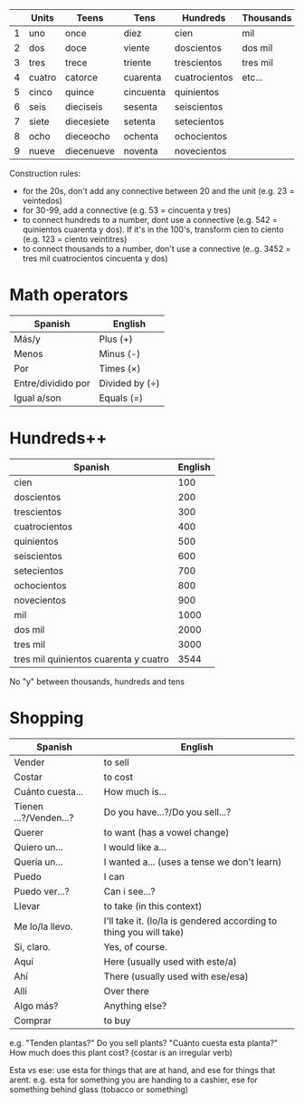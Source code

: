 
|     | Units  | Teens      | Tens      | Hundreds      | Thousands |
| --- | ------ | ---------- | --------- | ------------- | --------- |
| 1   | uno    | once       | diez      | cien          | mil       |
| 2   | dos    | doce       | viente    | doscientos    | dos mil   |
| 3   | tres   | trece      | triente   | trescientos   | tres mil  |
| 4   | cuatro | catorce    | cuarenta  | cuatrocientos | etc...    |
| 5   | cinco  | quince     | cincuenta | quinientos    |           |
| 6   | seis   | dieciseis  | sesenta   | seiscientos   |           |
| 7   | siete  | diecesiete | setenta   | setecientos   |           |
| 8   | ocho   | dieceocho  | ochenta   | ochocientos   |           |
| 9   | nueve  | diecenueve | noventa   | novecientos   |           |
Construction rules:
- for the 20s, don't add any connective between 20 and the unit (e.g. 23 = veintedos)
- for 30-99, add a connective (e.g. 53 = cincuenta y tres)
- to connect hundreds to a number, dont use a connective (e.g. 542 = quinientos cuarenta y dos). If it's in the 100's, transform cien to ciento (e.g. 123 = ciento veintitres)
- to connect thousands to a number, don't use a connective (e..g. 3452 = tres mil cuatrocientos cincuenta y dos)

# Math operators

| Spanish            | English             |
| ------------------ | ------------------- |
| Más/y              | Plus (+)            |
| Menos              | Minus (-)           |
| Por                | Times ($\times$)    |
| Entre/dividido por | Divided by ($\div$) |
| Igual a/son        | Equals (=)          |

# Hundreds++

| Spanish                               | English |
| ------------------------------------- | ------- |
| cien                                  | 100     |
| doscientos                            | 200     |
| trescientos                           | 300     |
| cuatrocientos                         | 400     |
| quinientos                            | 500     |
| seiscientos                           | 600     |
| setecientos                           | 700     |
| ochocientos                           | 800     |
| novecientos                           | 900     |
| mil                                   | 1000    |
| dos mil                               | 2000    |
| tres mil                              | 3000    |
| tres mil quinientos cuarenta y cuatro | 3544    |
No "y" between thousands, hundreds and tens

# Shopping

| Spanish                | English                                                            |
| ---------------------- | ------------------------------------------------------------------ |
| Vender                 | to sell                                                            |
| Costar                 | to cost                                                            |
| Cuánto cuesta...       | How much is...                                                     |
| Tienen ...?/Venden...? | Do you have...?/Do you sell...?                                    |
| Querer                 | to want (has a vowel change)                                       |
| Quiero un...           | I would like a...                                                  |
| Quería un...           | I wanted a... (uses a tense we don't learn)                        |
| Puedo                  | I can                                                              |
| Puedo ver...?          | Can i see...?                                                      |
| Llevar                 | to take (in this context)                                          |
| Me lo/la llevo.        | I'll take it. (lo/la is gendered according to thing you will take) |
| Si, claro.             | Yes, of course.                                                    |
| Aquí                   | Here (usually used with este/a)                                    |
| Ahí                    | There (usually used with ese/esa)                                  |
| Allí                   | Over there                                                         |
| Algo más?              | Anything else?                                                     |
| Comprar                | to buy                                                             |
e.g. "Tenden plantas?"  Do you sell plants?
"Cuánto cuesta esta planta?" How much does this plant cost? (costar is an irregular verb)

Esta vs ese: use esta for things that are at hand, and ese for things that arent. e.g. esta for something you are handing to a cashier, ese for something behind glass (tobacco or something)